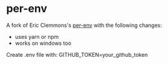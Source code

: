 # per-env

A fork of Eric Clemmons's [per-env](https://github.com/ericclemmons/per-env) with the following changes:

* uses yarn or npm
* works on windows too

Create .env file with:
GITHUB_TOKEN=your_github_token

